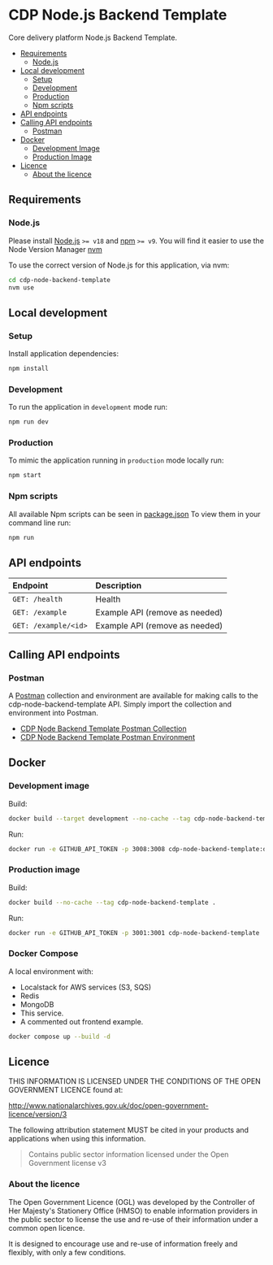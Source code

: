 # CDP Node.js Backend Template

Core delivery platform Node.js Backend Template.

- [Requirements](#requirements)
  - [Node.js](#nodejs)
- [Local development](#local-development)
  - [Setup](#setup)
  - [Development](#development)
  - [Production](#production)
  - [Npm scripts](#npm-scripts)
- [API endpoints](#api-endpoints)
- [Calling API endpoints](#calling-api-endpoints)
  - [Postman](#postman)
- [Docker](#docker)
  - [Development Image](#development-image)
  - [Production Image](#production-image)
- [Licence](#licence)
  - [About the licence](#about-the-licence)

## Requirements

### Node.js

Please install [Node.js](http://nodejs.org/) `>= v18` and [npm](https://nodejs.org/) `>= v9`. You will find it
easier to use the Node Version Manager [nvm](https://github.com/creationix/nvm)

To use the correct version of Node.js for this application, via nvm:

```bash
cd cdp-node-backend-template
nvm use
```

## Local development

### Setup

Install application dependencies:

```bash
npm install
```

### Development

To run the application in `development` mode run:

```bash
npm run dev
```

### Production

To mimic the application running in `production` mode locally run:

```bash
npm start
```

### Npm scripts

All available Npm scripts can be seen in [package.json](./package.json)
To view them in your command line run:

```bash
npm run
```

## API endpoints

| Endpoint             | Description                    |
| :------------------- | :----------------------------- |
| `GET: /health`       | Health                         |
| `GET: /example    `  | Example API (remove as needed) |
| `GET: /example/<id>` | Example API (remove as needed) |

## Calling API endpoints

### Postman

A [Postman](https://www.postman.com/) collection and environment are available for making calls to the cdp-node-backend-template API.
Simply import the collection and environment into Postman.

- [CDP Node Backend Template Postman Collection](postman/cdp-node-backend-template.postman_collection.json)
- [CDP Node Backend Template Postman Environment](postman/cdp-node-backend-template.postman_environment.json)

## Docker

### Development image

Build:

```bash
docker build --target development --no-cache --tag cdp-node-backend-template:development .
```

Run:

```bash
docker run -e GITHUB_API_TOKEN -p 3008:3008 cdp-node-backend-template:development
```

### Production image

Build:

```bash
docker build --no-cache --tag cdp-node-backend-template .
```

Run:

```bash
docker run -e GITHUB_API_TOKEN -p 3001:3001 cdp-node-backend-template
```

### Docker Compose

A local environment with:

- Localstack for AWS services (S3, SQS)
- Redis
- MongoDB
- This service.
- A commented out frontend example.

```bash
docker compose up --build -d
```

## Licence

THIS INFORMATION IS LICENSED UNDER THE CONDITIONS OF THE OPEN GOVERNMENT LICENCE found at:

<http://www.nationalarchives.gov.uk/doc/open-government-licence/version/3>

The following attribution statement MUST be cited in your products and applications when using this information.

> Contains public sector information licensed under the Open Government license v3

### About the licence

The Open Government Licence (OGL) was developed by the Controller of Her Majesty's Stationery Office (HMSO) to enable
information providers in the public sector to license the use and re-use of their information under a common open
licence.

It is designed to encourage use and re-use of information freely and flexibly, with only a few conditions.
